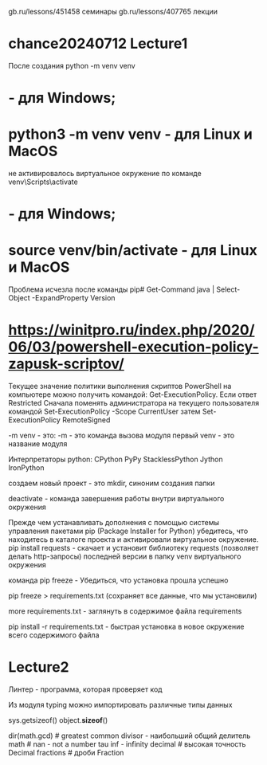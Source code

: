 gb.ru/lessons/451458 семинары
gb.ru/lessons/407765 лекции

# chance20240712 Lecture1
После создания python -m venv venv
# - для Windows;
# python3 -m venv venv - для Linux и MacOS
не активировалось виртуальное окружение по команде venv\Scripts\activate
# - для Windows;
# source venv/bin/activate - для Linux и MacOS
Проблема исчезла после команды pip# Get-Command java | Select-Object -ExpandProperty Version

# https://winitpro.ru/index.php/2020/06/03/powershell-execution-policy-zapusk-scriptov/
Текущее значение политики выполнения скриптов PowerShell на компьютере можно получить командой: Get-ExecutionPolicy. Если ответ Restricted
Сначала поменять администратора на текущего пользователя командой Set-ExecutionPolicy -Scope CurrentUser
затем Set-ExecutionPolicy RemoteSigned

-m venv - это:
-m - это команда вызова модуля
первый venv - это название модуля

Интерпретаторы python:
CPython
PyPy
StacklessPython
Jython
IronPython

создаем новый проект - это mkdir, синоним создания папки

deactivate - команда завершения работы внутри виртуального окружения

Прежде чем устанавливать дополнения с помощью системы управления пакетами pip (Package Installer for Python) убедитесь, что
находитесь в каталоге проекта и активировали виртуальное окружение.
pip install requests - скачает и установит библиотеку requests (позволяет делать http-запросы) последней версии в папку venv виртуального окружения

команда pip freeze - Убедиться, что установка прошла успешно

pip freeze > requirements.txt (сохраняет все данные, что мы установили)

more requirements.txt - заглянуть в содержимое файла requirements

pip install -r requirements.txt - быстрая установка в новое окружение всего содержимого файла

# Lecture2
Линтер - программа, которая проверяет код

Из модуля typing можно импортировать различные типы данных

sys.getsizeof()
object.__sizeof__()

dir(math.gcd)   # greatest common divisor - наибольший общий делитель
math        # nan - not a number    tau     inf - infinity
decimal     # высокая точность Decimal
fractions   # дроби Fraction
